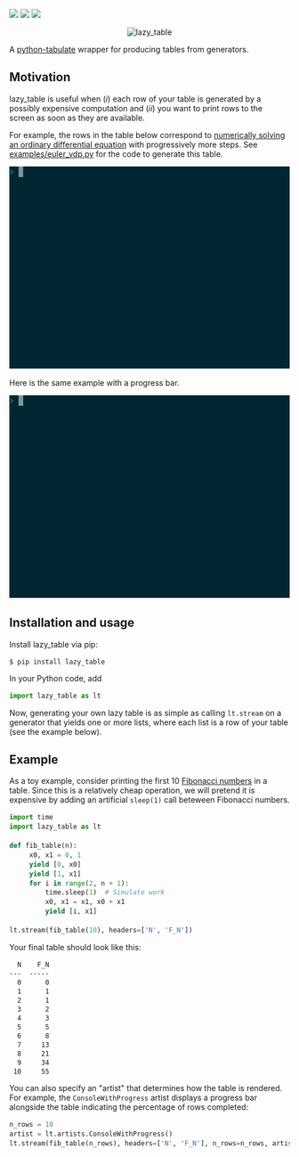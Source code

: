 [![](https://static.pepy.tech/personalized-badge/lazy-table?period=total&units=international_system&left_color=grey&right_color=blue&left_text=pypi%20downloads)](https://pepy.tech/project/lazy-table)
[![](https://badge.fury.io/py/lazy-table.svg)](https://badge.fury.io/py/lazy-table)
![](https://img.shields.io/pypi/pyversions/lazy-table.svg)

<p align="center">
  <img alt="lazy_table" src="https://raw.githubusercontent.com/parsiad/lazy-table/master/logo.png">
</p>

A [python-tabulate](https://github.com/astanin/python-tabulate) wrapper for producing tables from generators.

## Motivation

lazy_table is useful when (*i*) each row of your table is generated by a possibly expensive computation and (*ii*) you want to print rows to the screen as soon as they are available.

For example, the rows in the table below correspond to [numerically solving an ordinary differential equation](https://en.wikipedia.org/wiki/Numerical_methods_for_ordinary_differential_equations) with progressively more steps. See [examples/euler_vdp.py](https://raw.githubusercontent.com/parsiad/lazy-table/master/examples/euler_vdp.py) for the code to generate this table.

![](https://github.com/parsiad/lazy-table/blob/main/examples/euler_vdp.gif?raw=true)

Here is the same example with a progress bar.

![](https://github.com/parsiad/lazy-table/blob/main/examples/euler_vdp_with_progress.gif?raw=true)

## Installation and usage

Install lazy_table via pip:

```console
$ pip install lazy_table
```

In your Python code, add

```python
import lazy_table as lt
```

Now, generating your own lazy table is as simple as calling `lt.stream` on a generator that yields one or more lists, where each list is a row of your table (see the example below).

## Example

As a toy example, consider printing the first 10 [Fibonacci numbers](https://en.wikipedia.org/wiki/Fibonacci_number) in a table.
Since this is a relatively cheap operation, we will pretend it is expensive by adding an artificial `sleep(1)` call beteween Fibonacci numbers.

```python
import time
import lazy_table as lt

def fib_table(n):
     x0, x1 = 0, 1
     yield [0, x0]
     yield [1, x1]
     for i in range(2, n + 1):
         time.sleep(1)  # Simulate work
         x0, x1 = x1, x0 + x1
         yield [i, x1]

lt.stream(fib_table(10), headers=['N', 'F_N'])
```

Your final table should look like this:

```
  N    F_N
---  -----
  0      0
  1      1
  2      1
  3      2
  4      3
  5      5
  6      8
  7     13
  8     21
  9     34
 10     55
```

You can also specify an "artist" that determines how the table is rendered.
For example, the `ConsoleWithProgress` artist displays a progress bar alongside the table indicating the percentage of rows completed:

```python
n_rows = 10
artist = lt.artists.ConsoleWithProgress()
lt.stream(fib_table(n_rows), headers=['N', 'F_N'], n_rows=n_rows, artist=artist)
```

